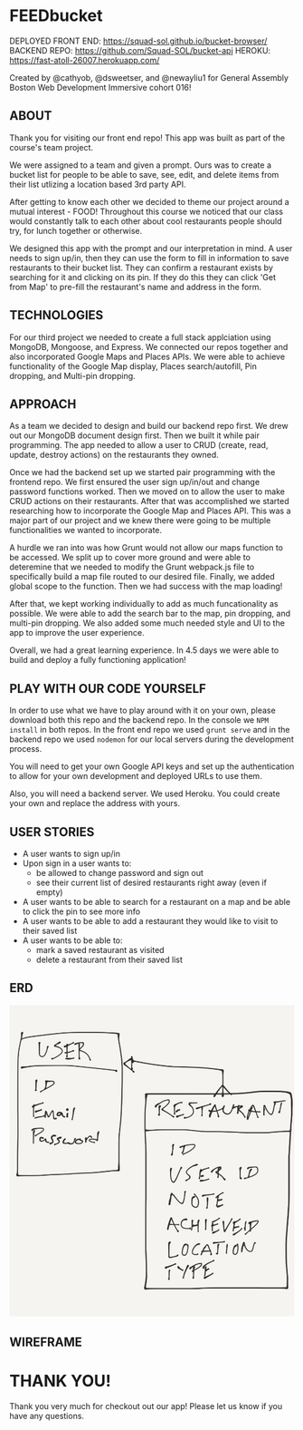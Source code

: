 # FEEDbucket

DEPLOYED FRONT END: https://squad-sol.github.io/bucket-browser/
BACKEND REPO: https://github.com/Squad-SOL/bucket-api
HEROKU: https://fast-atoll-26007.herokuapp.com/

Created by @cathyob, @dsweetser, and @newayliu1 for General Assembly Boston Web Development Immersive cohort 016!

## ABOUT
Thank you for visiting our front end repo! This app was built as part of the course's team project.

We were assigned to a team and given a prompt. Ours was to create a bucket list for people to be able to save, see, edit, and delete items from their list utlizing a location based 3rd party API.

After getting to know each other we decided to theme our project around a mutual interest - FOOD! Throughout this course we noticed that our class would constantly talk to each other about cool restaurants people should try, for lunch together or otherwise.

We designed this app with the prompt and our interpretation in mind. A user needs to sign up/in, then they can use the form to fill in information to save restaurants to their bucket list. They can confirm a restaurant exists by searching for it and clicking on its pin. If they do this they can click 'Get from Map' to pre-fill the restaurant's name and address in the form.

## TECHNOLOGIES
For our third project we needed to create a full stack applciation using MongoDB, Mongoose, and Express. We connected our repos together and also incorporated Google Maps and Places APIs. We were able to achieve functionality of the Google Map display, Places search/autofill, Pin dropping, and Multi-pin dropping.

## APPROACH
As a team we decided to design and build our backend repo first. We drew out our MongoDB document design first. Then we built it while pair programming. The app needed to allow a user to CRUD (create, read, update, destroy actions) on the restaurants they owned.

Once we had the backend set up we started pair programming with the frontend repo. We first ensured the user sign up/in/out and change password functions worked. Then we moved on to allow the user to make CRUD actions on their restaurants. After that was accomplished we started researching how to incorporate the Google Map and Places API. This was a major part of our project and we knew there were going to be multiple functionalities we wanted to incorporate.

A hurdle we ran into was how Grunt would not allow our maps function to be accessed. We split up to cover more ground and were able to deteremine that we needed to modify the Grunt webpack.js file to specifically build a map file routed to our desired file. Finally, we added global scope to the function. Then we had success with the map loading!

After that, we kept working individually to add as much funcationality as possible. We were able to add the search bar to the map, pin dropping, and multi-pin dropping. We also added some much needed style and UI to the app to improve the user experience.

Overall, we had a great learning experience. In 4.5 days we were able to build and deploy a fully functioning application!

## PLAY WITH OUR CODE YOURSELF
In order to use what we have to play around with it on your own, please download both this repo and the backend repo. In the console we `NPM install` in both repos. In the front end repo we used `grunt serve` and in the backend repo we used `nodemon` for our local servers during the development process.

You will need to get your own Google API keys and set up the authentication to allow for your own development and deployed URLs to use them.

Also, you will need a backend server. We used Heroku. You could create your own and replace the address with yours.

## USER STORIES
* A user wants to sign up/in
* Upon sign in a user wants to:
  * be allowed to change password and sign out
  * see their current list of desired restaurants right away (even if empty)
* A user wants to be able to search for a restaurant on a map and be able to click the pin to see more info
* A user wants to be able to add a restaurant they would like to visit to their saved list
* A user wants to be able to:
  * mark a saved restaurant as visited
  * delete a restaurant from their saved list

## ERD
![alt text](https://raw.githubusercontent.com/Squad-SOL/bucket-api/readme/ideas_-_12_1024.jpg "ERD")

## WIREFRAME

# THANK YOU!
Thank you very much for checkout out our app! Please let us know if you have any questions.
